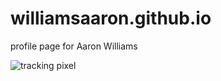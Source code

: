 # williamsaaron.github.io
profile page for Aaron Williams

![tracking pixel](http://www.google-analytics.com/__utm.gif?utmac=UA-17301159-15&utmcn=1)
